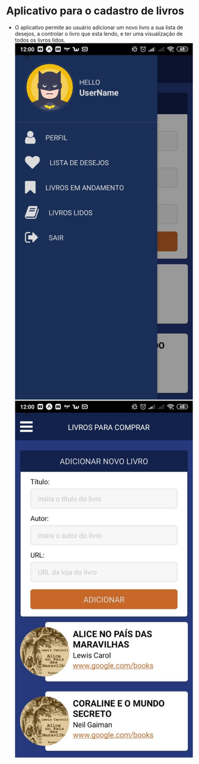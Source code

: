 # Aplicativo para o cadastro de livros
- O aplicativo  permite ao usuário adicionar um novo livro a sua lista de desejos, a controlar o livro que esta lendo, e ter uma visualização de todos os livros lidos.
![ScreenShot](https://raw.githubusercontent.com/taisspadotin/appLivros/master/fotos/foto1.jpeg)
![ScreenShot](https://raw.githubusercontent.com/taisspadotin/appLivros/master/fotos/foto2.jpeg)